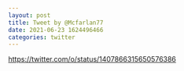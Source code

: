 ```yaml
--- 
layout: post 
title: Tweet by @Mcfarlan77 
date: 2021-06-23 1624496466 
categories: twitter 
--- 
```

https://twitter.com/o/status/1407866315650576386
